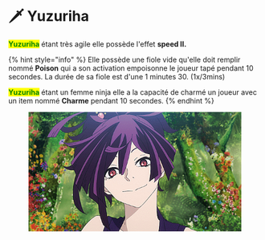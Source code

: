 # 🗡 Yuzuriha

<mark style="color:green;">**Yuzuriha**</mark> étant très agile elle possède l'effet **speed II.**

{% hint style="info" %}
Elle possède une fiole vide qu'elle doit remplir nommé **Poison** qui a son activation empoisonne le joueur tapé pendant 10 secondes. La durée de sa fiole est d'une 1 minutes 30. (1x/3mins)

<mark style="color:green;">**Yuzuriha**</mark> étant un femme ninja elle a la capacité de charmé un joueur avec un item nommé **Charme** pendant 10 secondes.
{% endhint %}

<figure><img src="../../../.gitbook/assets/tumblr_328823e455d6d971c57a258e008e6db9_666a3da8_640.gif" alt=""><figcaption></figcaption></figure>
